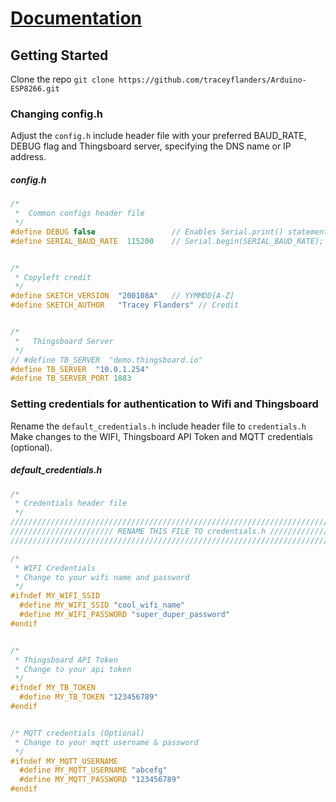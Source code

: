 # [Documentation](http://arduino-esp8266.traceyflanders.com)

## Getting Started

Clone the repo
```git clone https://github.com/traceyflanders/Arduino-ESP8266.git```


### Changing config.h
Adjust the ```config.h``` include header file with your preferred BAUD_RATE, DEBUG flag and Thingsboard server, specifying the DNS name or IP address.

##### config.h
```C++
/* 
 *  Common configs header file
 */
#define DEBUG false                 // Enables Serial.print() statements for debugging purposes    
#define SERIAL_BAUD_RATE  115200    // Serial.begin(SERIAL_BAUD_RATE); 


/* 
 * Copyleft credit 
 */
#define SKETCH_VERSION  "200108A"   // YYMMDD[A-Z]
#define SKETCH_AUTHOR   "Tracey Flanders" // Credit 


/* 
 *   Thingsboard Server 
 */
// #define TB_SERVER  "demo.thingsboard.io"
#define TB_SERVER  "10.0.1.254"     
#define TB_SERVER_PORT 1883
```


### Setting credentials for authentication to Wifi and Thingsboard
Rename the ```default_credentials.h``` include header file to ```credentials.h```
Make changes to the WIFI, Thingsboard API Token and MQTT credentials (optional).

##### default_credentials.h
```C++
/*
 * Credentials header file
 */
/////////////////////////////////////////////////////////////////////////////////
/////////////////////// RENAME THIS FILE TO credentials.h ///////////////////////
/////////////////////////////////////////////////////////////////////////////////

/* 
 * WIFI Credentials 
 * Change to your wifi name and password 
 */
#ifndef MY_WIFI_SSID 
  #define MY_WIFI_SSID "cool_wifi_name"
  #define MY_WIFI_PASSWORD "super_duper_password"   
#endif


/*
 * Thingsboard API Token 
 * Change to your api token
 */
#ifndef MY_TB_TOKEN
  #define MY_TB_TOKEN "123456789"
#endif


/* MQTT credentials (Optional)
 * Change to your mqtt username & password
 */
#ifndef MY_MQTT_USERNAME
  #define MY_MQTT_USERNAME "abcefg"
  #define MY_MQTT_PASSWORD "123456789"  
#endif              
```
